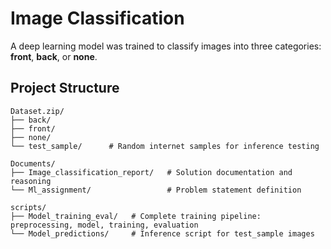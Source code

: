 # Image Classification

A deep learning model was trained to classify images into three categories: **front**, **back**, or **none**.

## Project Structure

```
Dataset.zip/
├── back/
├── front/
├── none/
└── test_sample/      # Random internet samples for inference testing

Documents/
├── Image_classification_report/   # Solution documentation and reasoning
└── Ml_assignment/                 # Problem statement definition

scripts/
├── Model_training_eval/   # Complete training pipeline: preprocessing, model, training, evaluation
└── Model_predictions/     # Inference script for test_sample images


```
